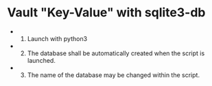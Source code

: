 # Vault "Key-Value" with sqlite3-db

+ 1. Launch with python3
+ 2. The database shall be automatically created when the script is launched. 
+ 3. The name of the database may be changed within the script. 
